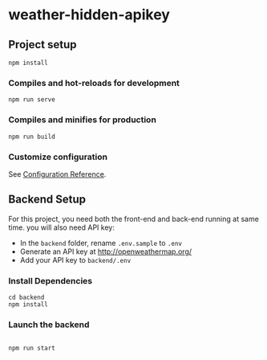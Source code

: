 # weather-hidden-apikey

## Project setup

```
npm install
```

### Compiles and hot-reloads for development

```
npm run serve
```

### Compiles and minifies for production

```
npm run build
```

### Customize configuration

See [Configuration Reference](https://cli.vuejs.org/config/).

## Backend Setup

For this project, you need both the front-end and back-end running at same time. you will also need API key:

- In the `backend` folder, rename `.env.sample` to `.env`
- Generate an API key at http://openweathermap.org/
- Add your API key to `backend/.env`

### Install Dependencies

```
cd backend
npm install
```

### Launch the backend

```

npm run start
```
